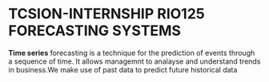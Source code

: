 # TCSION-INTERNSHIP RIO125 FORECASTING SYSTEMS
 ****Time** series** forecasting  is a technique for the prediction of events through a sequence of time.
 It allows managemnt to analayse and understand trends in business.We make use of past data to predict future historical data 
 
